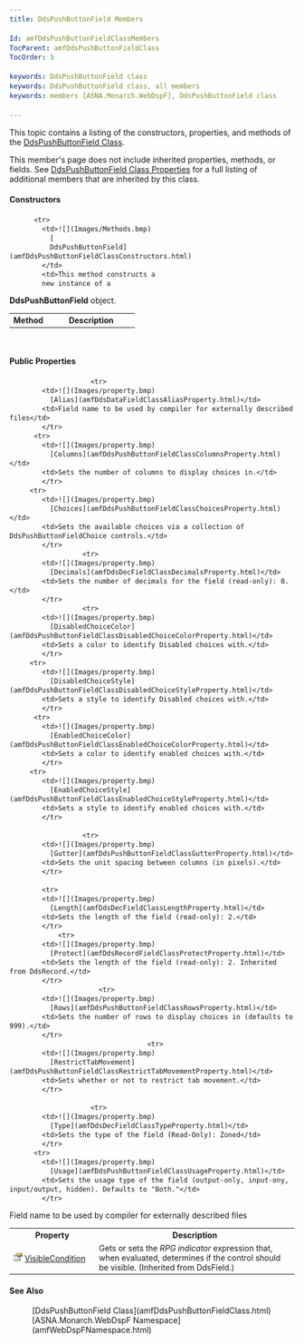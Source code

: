 ```yaml
---
title: DdsPushButtonField Members

Id: amfDdsPushButtonFieldClassMembers
TocParent: amfDdsPushButtonFieldClass
TocOrder: 5

keywords: DdsPushButtonField class
keywords: DdsPushButtonField class, all members
keywords: members [ASNA.Monarch.WebDspF], DdsPushButtonField class

---
```


This topic contains a listing of the constructors, properties, and methods of the [DdsPushButtonField Class](amfDdsPushButtonFieldClass.html).

This member's page does not include inherited properties, methods, or fields. See [DdsPushButtonField Class Properties](amfDdsPushButtonFieldClassPropertiesMain.html) for a full listing of additional members that are inherited by this class.

#### Constructors
<table class="mytable" cellspacing="0" cellpadding="4" width="90%">
          <colgroup>
            <col width="30%" />
            <col width="70%" />
          </colgroup>
          <tr>
            <th>Method</th>
            <th>Description</th>
          </tr>

          <tr>
            <td>![](Images/Methods.bmp)
              [
              DdsPushButtonField](amfDdsPushButtonFieldClassConstructors.html)
            </td>
            <td>This method constructs a
            new instance of a 
 **DdsPushButtonField**  object.</td>
          </tr>
</table>

<br />

#### Public Properties
<table class="mytable" cellspacing="0" cellpadding="4" width="90%">
          <colgroup>
            <col width="30%" />
            <col width="70%" />
          </colgroup>
          <tr>
            <th>Property</th>
            <th>Description</th>
          </tr>

			            <tr>
            <td>![](Images/property.bmp)
              [Alias](amfDdsDataFieldClassAliasProperty.html)</td>
            <td>Field name to be used by compiler for externally described files</td>
            </tr>
          <tr>
            <td>![](Images/property.bmp)
              [Columns](amfDdsPushButtonFieldClassColumnsProperty.html)</td>
            <td>Sets the number of columns to display choices in.</td>
            </tr>
		 <tr>
            <td>![](Images/property.bmp)
              [Choices](amfDdsPushButtonFieldClassChoicesProperty.html)</td>
            <td>Sets the available choices via a collection of DdsPushButtonFieldChoice controls.</td>
            </tr>
			          <tr>
            <td>![](Images/property.bmp)
              [Decimals](amfDdsDecFieldClassDecimalsProperty.html)</td>
            <td>Sets the number of decimals for the field (read-only): 0.</td>
            </tr>
					  <tr>
            <td>![](Images/property.bmp)
              [DisabledChoiceColor](amfDdsPushButtonFieldClassDisabledChoiceColorProperty.html)</td>
            <td>Sets a color to identify Disabled choices with.</td>
            </tr>
		 <tr>
            <td>![](Images/property.bmp)
              [DisabledChoiceStyle](amfDdsPushButtonFieldClassDisabledChoiceStyleProperty.html)</td>
            <td>Sets a style to identify Disabled choices with.</td>
            </tr>
		  <tr>
            <td>![](Images/property.bmp)
              [EnabledChoiceColor](amfDdsPushButtonFieldClassEnabledChoiceColorProperty.html)</td>
            <td>Sets a color to identify enabled choices with.</td>
            </tr>
		 <tr>
            <td>![](Images/property.bmp)
              [EnabledChoiceStyle](amfDdsPushButtonFieldClassEnabledChoiceStyleProperty.html)</td>
            <td>Sets a style to identify enabled choices with.</td>
            </tr>

			          <tr>
            <td>![](Images/property.bmp)
              [Gutter](amfDdsPushButtonFieldClassGutterProperty.html)</td>
            <td>Sets the unit spacing between columns (in pixels).</td>
            </tr>

            <tr>
            <td>![](Images/property.bmp)
              [Length](amfDdsDecFieldClassLengthProperty.html)</td>
            <td>Sets the length of the field (read-only): 2.</td>
            </tr>
                <tr>
            <td>![](Images/property.bmp)
              [Protect](amfDdsRecordFieldClassProtectProperty.html)</td>
            <td>Sets the length of the field (read-only): 2. Inherited from DdsRecord.</td>
            </tr>
				          <tr>
            <td>![](Images/property.bmp)
              [Rows](amfDdsPushButtonFieldClassRowsProperty.html)</td>
            <td>Sets the number of rows to display choices in (defaults to 999).</td>
            </tr>
							          <tr>
            <td>![](Images/property.bmp)
              [RestrictTabMovement](amfDdsPushButtonFieldClassRestrictTabMovementProperty.html)</td>
            <td>Sets whether or not to restrict tab movement.</td>
            </tr>

			            <tr>
            <td>![](Images/property.bmp)
              [Type](amfDdsDecFieldClassTypeProperty.html)</td>
            <td>Sets the type of the field (Read-Only): Zoned</td>
            </tr>
          <tr>
            <td>![](Images/property.bmp)
              [Usage](amfDdsPushButtonFieldClassUsageProperty.html)</td>
            <td>Sets the usage type of the field (output-only, input-ony, input/output, hidden). Defaults to "Both."</td>
            </tr>
Field name to be used by compiler for externally described files
          <tr>
            <td>![](Images/property.bmp)
              [
              VisibleCondition](amfDdsFieldClassVisibleConditionProperty.html)
            </td>
            <td>Gets or sets the 
 *RPG indicator*  expression that, when
            evaluated, determines if the control should be visible. (Inherited
            from DdsField.)</td>
</tr>

</table>

#### See Also
<dl>
        <dd>[DdsPushButtonField Class](amfDdsPushButtonFieldClass.html)</dd>
        <dd>[ASNA.Monarch.WebDspF Namespace](amfWebDspFNamespace.html)</dd>
</dl>

